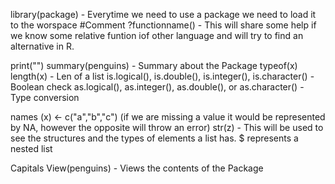 library(package) - Everytime we need to use a package we need to load it to the worspace
#Comment
?functionname() - This will share some help if we know some relative funtion iof other language and will try to find an alternative in R.

print("")
summary(penguins) - Summary about the Package
typeof(x)
length(x) - Len of a list 
is.logical(), is.double(), is.integer(), is.character() - Boolean check
as.logical(), as.integer(), as.double(), or as.character() - Type conversion

names (x) <- c("a","b","c") (if we are missing a value it would be represented by NA, however the opposite will throw an error)
str(z) - This will be used to see the structures and the types of elements a list has. $ represents a nested list

Capitals
View(penguins) - Views the contents of the Package